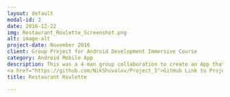 ```yaml
---
layout: default
modal-id: 2
date: 2016-12-22
img: Restaurant_Roulette_Screenshot.png
alt: image-alt
project-date: November 2016
client: Group Project for Android Development Immersive Course
category: Android Mobile App
description: This was a 4-man group collaboration to create an App that utilized the Yelp Api. We also implemented Google Api to get the users location, the Uber Api to get price estimates to get to different from current location, and the Twitter Api to share venues you find on twitter. The idea for the app is to expose the user to new restaurants. We did this by adding randomizing features to our app. The generic randomization returns 1 to 3 random restaurants based on search parameters. One of the other features does the same as the generic randomization but only returns ratings, pricing and locations of the restaurant. The idea for this was to have people commit to these places based purely on those parameters. The last feature is to build a date itinerary. The user starts off with a single venue, after selecting it, they can they add search for another venue of a different category (Museum, club, bar, etc) that's relatively near the first one. They can continue to add venues until finalizing, at which point every location is populated on a google map display.
<a href="https://github.com/NikShuvalov/Project_3">GitHub Link to Project</a>
title: Restaurant Roulette

---
```

